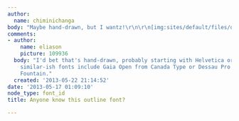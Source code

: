 ```yaml
---
author:
  name: chiminichanga
body: "Maybe hand-drawn, but I wantz!\r\n\r\n[img:sites/default/files/old-images/images-1_5368.jpg]"
comments:
- author:
    name: eliason
    picture: 109936
  body: "I'd bet that's hand-drawn, probably starting with Helvetica or the like.\r\nSome
    similar-ish fonts include Gaia Open from Canada Type or Dessau Pro Plakat from
    Fountain."
  created: '2013-05-22 21:14:52'
date: '2013-05-17 01:09:10'
node_type: font_id
title: Anyone know this outline font?

---
```


